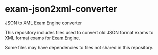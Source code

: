 # exam-json2xml-converter
 JSON to XML Exam Engine converter

This repository includes files used to convert old JSON format exams to XML format exams for <a href="https://github.com/digabi/exam-engine">Exam Engine</a>.  

Some files  may have dependencies to files not shared in this repository.
